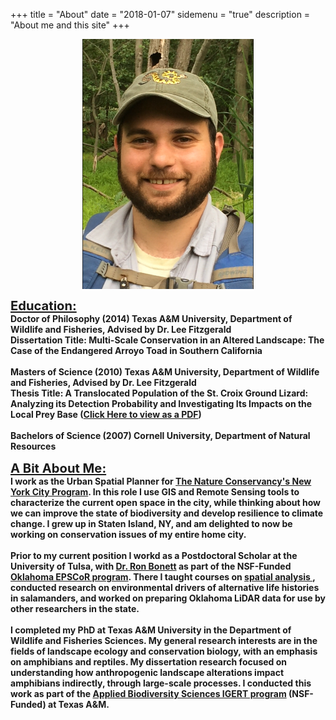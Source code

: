 +++
title = "About"
date = "2018-01-07"
sidemenu = "true"
description = "About me and this site"
+++

<p align="center"><img src="Mike_Home.png" align="middle"/></p

<p><big><big><b><u>Education:</u></b></big></big></b>
<br />
<b>Doctor of Philosophy (2014) Texas A&amp;M
University, Department of Wildlife and Fisheries, Advised by Dr. Lee
Fitzgerald </b>
<br />
<b>Dissertation Title: Multi-Scale Conservation in an Altered Landscape: The Case of the Endangered Arroyo Toad in Southern California</b>
<br /><br />
<b>Masters of Science (2010) Texas A&amp;M
University, Department of Wildlife and Fisheries, Advised by Dr. Lee
Fitzgerald<br /></b>
<b>Thesis Title: A Translocated Population of the St. Croix Ground Lizard: Analyzing its Detection Probability and Investigating Its Impacts on the Local Prey Base (<a href="Treglia 2010_Thesis.pdf">Click Here to view as a PDF</a>)</b>
<br />
<br />
<b>
Bachelors of Science (2007) Cornell University, Department of
Natural Resources</b></p>

<p></p>
<p><big><big><b><u>A Bit About Me:</u></b></big></big><br />
<b>I work as the Urban Spatial Planner for <a href="http://www.nature.org/ourinitiatives/regions/northamerica/unitedstates/newyork/places-preserves/new-york-city.xml" target="_About">The Nature Conservancy's New York City Program</a>. In this role I use GIS and Remote Sensing tools to characterize the current open space in the city, while thinking about how we can improve the state of biodiversity and develop resilience to climate change. I grew up in Staten Island, NY, and am delighted to now be working on conservation issues of my entire home city.
<br />
<br />
Prior to my current position I workd as a Postdoctoral Scholar at the University of Tulsa, with <a href="http://ronbonett.weebly.com/" target="_About">Dr. Ron Bonett</a> as part of the NSF-Funded <a href="http://www.okepscor.org/" target="_About">Oklahoma EPSCoR program</a>. There I taught courses on <a href="http://mltconsecol.github.io/TU_LandscapeAnalysis_Documents" target="_About"> spatial analysis </a>, conducted research on environmental drivers of alternative life histories in salamanders, and worked on preparing Oklahoma LiDAR data for use by other researchers in the state.
<br />
<br />
I completed my PhD at Texas A&amp;M University in the Department of Wildlife and Fisheries Sciences.  My general research interests are in the fields of landscape ecology and conservation biology, with an emphasis on amphibians and reptiles. My dissertation research focused on understanding how anthropogenic landscape alterations impact amphibians indirectly, through large-scale processes. I conducted this work as part of the <a href="http://biodiversity.tamu.edu" target="_About">Applied Biodiversity Sciences IGERT program</a> (NSF-Funded) at Texas A&M.
<br />
<br />
